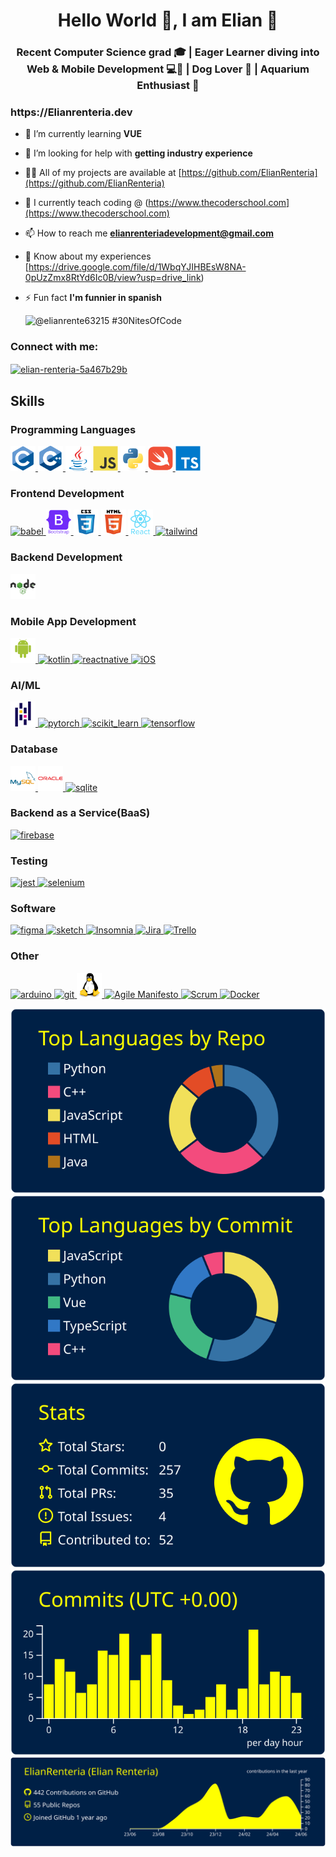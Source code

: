<h1 align="center">Hello World 👋, I am Elian 🐥</h1>
<h3 align="center">Recent Computer Science grad 🎓 | Eager Learner diving into Web & Mobile Development 💻📱 | Dog Lover 🐾 | Aquarium Enthusiast 🐠</h3>

<h3>https://Elianrenteria.dev</h3>

- 🌱 I’m currently learning **VUE**

- 🤝 I’m looking for help with **getting industry experience**

- 👨‍💻 All of my projects are available at [https://github.com/ElianRenteria](https://github.com/ElianRenteria)

- 📝 I currently teach coding @ (https://www.thecoderschool.com](https://www.thecoderschool.com)

- 📫 How to reach me **elianrenteriadevelopment@gmail.com**

- 📄 Know about my experiences [https://drive.google.com/file/d/1WbqYJIHBEsW8NA-0pUzZmx8RtYd6Ic0B/view?usp=drive_link)

- ⚡ Fun fact **I'm funnier in spanish**

  ![@elianrente63215 #30NitesOfCode](https://www.codedex.io/api/petStatus?user=elianrente63215)

<h3 align="left">Connect with me:</h3>
<p align="left">
<a href="https://linkedin.com/in/elian-renteria-5a467b29b" target="blank"><img align="center" src="https://raw.githubusercontent.com/rahuldkjain/github-profile-readme-generator/master/src/images/icons/Social/linked-in-alt.svg" alt="elian-renteria-5a467b29b" height="30" width="40" /></a>
</p>



<h2>Skills</h2>
<h3 align="left">Programming Languages</h3>
<p align="left"> <a href="https://www.cprogramming.com/" target="_blank" rel="noreferrer"> <img src="https://raw.githubusercontent.com/devicons/devicon/master/icons/c/c-original.svg" alt="c" width="40" height="40"/> </a> <a href="https://www.w3schools.com/cpp/" target="_blank" rel="noreferrer"> <img src="https://raw.githubusercontent.com/devicons/devicon/master/icons/cplusplus/cplusplus-original.svg" alt="cplusplus" width="40" height="40"/> </a> <a href="https://www.java.com" target="_blank" rel="noreferrer"> <img src="https://raw.githubusercontent.com/devicons/devicon/master/icons/java/java-original.svg" alt="java" width="40" height="40"/> </a> <a href="https://developer.mozilla.org/en-US/docs/Web/JavaScript" target="_blank" rel="noreferrer"> <img src="https://raw.githubusercontent.com/devicons/devicon/master/icons/javascript/javascript-original.svg" alt="javascript" width="40" height="40"/> </a> <a href="https://www.python.org" target="_blank" rel="noreferrer"> <img src="https://raw.githubusercontent.com/devicons/devicon/master/icons/python/python-original.svg" alt="python" width="40" height="40"/> </a> <a href="https://developer.apple.com/swift/" target="_blank" rel="noreferrer"> <img src="https://raw.githubusercontent.com/devicons/devicon/master/icons/swift/swift-original.svg" alt="swift" width="40" height="40"/> </a> <a href="https://www.typescriptlang.org/" target="_blank" rel="noreferrer"> <img src="https://raw.githubusercontent.com/devicons/devicon/master/icons/typescript/typescript-original.svg" alt="typescript" width="40" height="40"/> </a> </p>
<h3>Frontend Development</h3>
<p align="left"> <a href="https://babeljs.io/" target="_blank" rel="noreferrer"> <img src="https://cdn.icon-icons.com/icons2/2107/PNG/512/file_type_babel_icon_130729.png" alt="babel" width="40" height="40"/> </a> <a href="https://getbootstrap.com" target="_blank" rel="noreferrer"> <img src="https://raw.githubusercontent.com/devicons/devicon/master/icons/bootstrap/bootstrap-plain-wordmark.svg" alt="bootstrap" width="40" height="40"/> </a> <a href="https://www.w3schools.com/css/" target="_blank" rel="noreferrer"> <img src="https://raw.githubusercontent.com/devicons/devicon/master/icons/css3/css3-original-wordmark.svg" alt="css3" width="40" height="40"/> </a> <a href="https://www.w3.org/html/" target="_blank" rel="noreferrer"> <img src="https://raw.githubusercontent.com/devicons/devicon/master/icons/html5/html5-original-wordmark.svg" alt="html5" width="40" height="40"/> </a> <a href="https://reactjs.org/" target="_blank" rel="noreferrer"> <img src="https://raw.githubusercontent.com/devicons/devicon/master/icons/react/react-original-wordmark.svg" alt="react" width="40" height="40"/> </a> <a href="https://tailwindcss.com/" target="_blank" rel="noreferrer"> <img src="https://www.vectorlogo.zone/logos/tailwindcss/tailwindcss-icon.svg" alt="tailwind" width="40" height="40"/> </a> </p>
<h3>Backend Development</h3>
<p align="left"> <a href="https://nodejs.org" target="_blank" rel="noreferrer"> <img src="https://raw.githubusercontent.com/devicons/devicon/master/icons/nodejs/nodejs-original-wordmark.svg" alt="nodejs" width="40" height="40"/> </a> </p>
<h3>Mobile App Development</h3>
<p align="left">
    <a href="https://developer.android.com" target="_blank" rel="noreferrer">
        <img src="https://raw.githubusercontent.com/devicons/devicon/master/icons/android/android-original-wordmark.svg" alt="android" width="40" height="40"/>
    </a>
    <a href="https://kotlinlang.org" target="_blank" rel="noreferrer">
        <img src="https://www.vectorlogo.zone/logos/kotlinlang/kotlinlang-icon.svg" alt="kotlin" width="40" height="40"/>
    </a>
    <a href="https://reactnative.dev/" target="_blank" rel="noreferrer">
        <img src="https://reactnative.dev/img/header_logo.svg" alt="reactnative" width="40" height="40"/>
    </a>
    <a href="https://developer.apple.com/ios/" target="_blank" rel="noreferrer">
        <img src="https://upload.wikimedia.org/wikipedia/commons/thumb/c/ca/IOS_logo.svg/1200px-IOS_logo.svg.png" alt="iOS" width="40" height="40"/>
    </a>
</p>
<h3>AI/ML</h3>
<p align="left"> <a href="https://pandas.pydata.org/" target="_blank" rel="noreferrer"> <img src="https://raw.githubusercontent.com/devicons/devicon/2ae2a900d2f041da66e950e4d48052658d850630/icons/pandas/pandas-original.svg" alt="pandas" width="40" height="40"/> </a> <a href="https://pytorch.org/" target="_blank" rel="noreferrer"> <img src="https://www.vectorlogo.zone/logos/pytorch/pytorch-icon.svg" alt="pytorch" width="40" height="40"/> </a> <a href="https://scikit-learn.org/" target="_blank" rel="noreferrer"> <img src="https://upload.wikimedia.org/wikipedia/commons/0/05/Scikit_learn_logo_small.svg" alt="scikit_learn" width="40" height="40"/> </a> <a href="https://www.tensorflow.org" target="_blank" rel="noreferrer"> <img src="https://www.vectorlogo.zone/logos/tensorflow/tensorflow-icon.svg" alt="tensorflow" width="40" height="40"/> </a> </p>
<h3>Database</h3>
<p align="left"> <a href="https://www.mysql.com/" target="_blank" rel="noreferrer"> <img src="https://raw.githubusercontent.com/devicons/devicon/master/icons/mysql/mysql-original-wordmark.svg" alt="mysql" width="40" height="40"/> </a> <a href="https://www.oracle.com/" target="_blank" rel="noreferrer"> <img src="https://raw.githubusercontent.com/devicons/devicon/master/icons/oracle/oracle-original.svg" alt="oracle" width="40" height="40"/> </a> <a href="https://www.sqlite.org/" target="_blank" rel="noreferrer"> <img src="https://www.vectorlogo.zone/logos/sqlite/sqlite-icon.svg" alt="sqlite" width="40" height="40"/> </a> </p>
<h3>Backend as a Service(BaaS)</h3>
<p align="left"> <a href="https://firebase.google.com/" target="_blank" rel="noreferrer"> <img src="https://www.vectorlogo.zone/logos/firebase/firebase-icon.svg" alt="firebase" width="40" height="40"/> </a> </p>
<h3>Testing</h3>
<p align="left"> <a href="https://jestjs.io" target="_blank" rel="noreferrer"> <img src="https://www.vectorlogo.zone/logos/jestjsio/jestjsio-icon.svg" alt="jest" width="40" height="40"/> </a> <a href="https://www.selenium.dev" target="_blank" rel="noreferrer"> <img src="https://raw.githubusercontent.com/detain/svg-logos/780f25886640cef088af994181646db2f6b1a3f8/svg/selenium-logo.svg" alt="selenium" width="40" height="40"/> </a> </p>
<h3>Software</h3>
<p align="left">
    <a href="https://www.figma.com/" target="_blank" rel="noreferrer">
        <img src="https://www.vectorlogo.zone/logos/figma/figma-icon.svg" alt="figma" width="40" height="40"/>
    </a>
    <a href="https://www.sketch.com/" target="_blank" rel="noreferrer">
        <img src="https://www.vectorlogo.zone/logos/sketchapp/sketchapp-icon.svg" alt="sketch" width="40" height="40"/>
    </a>
    <!-- Insomnia -->
    <a href="https://insomnia.rest/" target="_blank" rel="noreferrer">
        <img src="https://seeklogo.com/images/I/insomnia-logo-A35E09EB19-seeklogo.com.png" alt="Insomnia" width="40" height="40"/>
    </a>
  <a href="https://www.atlassian.com/software/jira" target="_blank" rel="noreferrer">
        <img src="https://cdn.icon-icons.com/icons2/2699/PNG/512/atlassian_jira_logo_icon_170511.png" alt="Jira" width="40" height="40"/>
    </a>
    <!-- Trello -->
<a href="https://trello.com/" target="_blank" rel="noreferrer">
    <img src="https://cdn.freebiesupply.com/logos/thumbs/2x/trello-logo.png" alt="Trello" width="40" height="40"/>
</a>

  
</p>
<h3>Other</h3>
<p align="left">
    <a href="https://www.arduino.cc/" target="_blank" rel="noreferrer">
        <img src="https://cdn.worldvectorlogo.com/logos/arduino-1.svg" alt="arduino" width="40" height="40"/>
    </a>
    <a href="https://git-scm.com/" target="_blank" rel="noreferrer">
        <img src="https://www.vectorlogo.zone/logos/git-scm/git-scm-icon.svg" alt="git" width="40" height="40"/>
    </a>
    <a href="https://www.linux.org/" target="_blank" rel="noreferrer">
        <img src="https://raw.githubusercontent.com/devicons/devicon/master/icons/linux/linux-original.svg" alt="linux" width="40" height="40"/>
    </a>
  <a href="https://agilemanifesto.org/" target="_blank" rel="noreferrer">
        <img src="https://cdn-icons-png.flaticon.com/512/2784/2784065.png" alt="Agile Manifesto" width="40" height="40"/>
    </a>
  <a href="https://www.scrum.org/" target="_blank" rel="noreferrer">
        <img src="https://cdn-icons-png.flaticon.com/512/5065/5065388.png" alt="Scrum" width="40" height="40"/>
    </a>
  <a href="https://www.docker.com/" target="_blank" rel="noreferrer">
        <img src="https://static-00.iconduck.com/assets.00/docker-icon-icon-2048x1479-cres2he9.png" alt="Docker" width="40" height="40"/>
    </a>
</p>



[![](https://raw.githubusercontent.com/ElianRenteria/ElianRenteria/master/profile-summary-card-output/yeblu/1-repos-per-language.svg)](https://github.com/vn7n24fzkq/github-profile-summary-cards) [![](https://raw.githubusercontent.com/ElianRenteria/ElianRenteria/master/profile-summary-card-output/yeblu/2-most-commit-language.svg)](https://github.com/vn7n24fzkq/github-profile-summary-cards)
[![](https://raw.githubusercontent.com/ElianRenteria/ElianRenteria/master/profile-summary-card-output/yeblu/3-stats.svg)](https://github.com/vn7n24fzkq/github-profile-summary-cards) [![](https://raw.githubusercontent.com/ElianRenteria/ElianRenteria/master/profile-summary-card-output/yeblu/4-productive-time.svg)](https://github.com/vn7n24fzkq/github-profile-summary-cards)
[![](https://raw.githubusercontent.com/ElianRenteria/ElianRenteria/master/profile-summary-card-output/yeblu/0-profile-details.svg)](https://github.com/vn7n24fzkq/github-profile-summary-cards)
